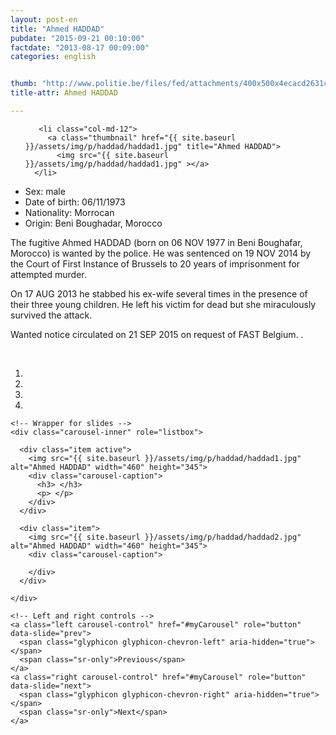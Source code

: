 ```yaml
---
layout: post-en
title: "Ahmed HADDAD"
pubdate: "2015-09-21 00:10:00"
factdate: "2013-08-17 00:09:00"
categories: english


thumb: "http://www.politie.be/files/fed/attachments/400x500x4ecacd2631c07fbe550e1363bf6f4c91_thumb.jpg.pagespeed.ic.GZ1mzgYLNq.jpg"
title-attr: Ahmed HADDAD

---
```


<div class="row">

  <div class="col-xs-6 col-md-4">
<ul class="row polaroids">

       <li class="col-md-12">  
         <a class="thumbnail" href="{{ site.baseurl }}/assets/img/p/haddad/haddad1.jpg" title="Ahmed HADDAD">
           <img src="{{ site.baseurl }}/assets/img/p/haddad/haddad1.jpg" ></a>
      </li>  

  </ul>

  
  </div>
  <div class="col-xs-12 col-md-8">
 
<ul>
<li>Sex: male</li>
<li>Date of birth: 06/11/1973</li>
<li>Nationality: Morrocan</li>
<li>Origin: Beni Boughadar, Morocco</li>
</ul> 


<p>The fugitive Ahmed HADDAD (born on 06 NOV 1977 in Beni Boughafar, Morocco) is wanted by the police.
He was sentenced on 19 NOV 2014 by the Court of First Instance of Brussels to 20 years of imprisonment for attempted murder.</p>

<p>On 17 AUG 2013 he stabbed his ex-wife several times in the presence of their three young children. He left his victim for dead but she miraculously survived the attack.</p>
<p>Wanted notice circulated on 21 SEP 2015 on request of FAST Belgium.
.</p>

<!-- SLIDER -->
<div class="container"  class="col-xs-12 col-md-12">
  <br>
  <div id="myCarousel" class="carousel slide" data-ride="carousel">
    <!-- Indicators -->
    <ol class="carousel-indicators">
      <li data-target="#myCarousel" data-slide-to="0" class="active"></li>
      <li data-target="#myCarousel" data-slide-to="1"></li>
      <li data-target="#myCarousel" data-slide-to="2"></li>
      <li data-target="#myCarousel" data-slide-to="3"></li>
    </ol>

    <!-- Wrapper for slides -->
    <div class="carousel-inner" role="listbox">

      <div class="item active">
        <img src="{{ site.baseurl }}/assets/img/p/haddad/haddad1.jpg" alt="Ahmed HADDAD" width="460" height="345">
        <div class="carousel-caption">
          <h3> </h3>
          <p> </p>
        </div>
      </div>

      <div class="item">
        <img src="{{ site.baseurl }}/assets/img/p/haddad/haddad2.jpg" alt="Ahmed HADDAD" width="460" height="345">
        <div class="carousel-caption">

        </div>
      </div>
  
    </div>

    <!-- Left and right controls -->
    <a class="left carousel-control" href="#myCarousel" role="button" data-slide="prev">
      <span class="glyphicon glyphicon-chevron-left" aria-hidden="true"></span>
      <span class="sr-only">Previous</span>
    </a>
    <a class="right carousel-control" href="#myCarousel" role="button" data-slide="next">
      <span class="glyphicon glyphicon-chevron-right" aria-hidden="true"></span>
      <span class="sr-only">Next</span>
    </a>
  </div>
</div>

  <link rel="stylesheet" href="http://maxcdn.bootstrapcdn.com/bootstrap/3.3.5/css/bootstrap.min.css">
  <script src="https://ajax.googleapis.com/ajax/libs/jquery/1.11.3/jquery.min.js"></script>
  <script src="http://maxcdn.bootstrapcdn.com/bootstrap/3.3.5/js/bootstrap.min.js"></script>
  <!-- SLIDER -->
  
</div>


</div>

